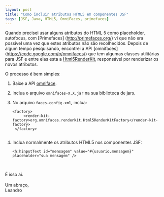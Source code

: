 ```yaml
--- 
layout: post
title: "Como incluir atributos HTML5 em componentes JSF"
tags: [JSF, Java, HTML5, OmniFaces, primefaces]
---
```


Quando precisei usar alguns atributos do HTML 5 como placeholder, autofocus, com
[Primefaces] (http://primefaces.org/) vi que n&atilde;o era poss&iacute;vel uma vez que estes
atributos n&atilde;o s&atilde;o recolhecidos. Depois de algum tempo pesquisando, encontrei 
a API [omnifaces] (https://code.google.com/p/omnifaces/) que tem algumas classes
utilit&aacute;rias para JSF e entre elas esta a [Html5RenderKit](http://wiki.omnifaces.googlecode.com/hg/javadoc/org/omnifaces/renderkit/Html5RenderKit.html),
respons&aacute;vel por renderizar os novos atributos.

O processo &eacute; bem simples:

1. Baixe a API [omniface](https://code.google.com/p/omnifaces/downloads/list).

2. Inclua o arquivo `omnifaces-X.X.jar` na sua biblioteca de jars.

3. No arquivo `faces-config.xml`, inclua:

	<pre><code>&lt;factory&gt;
	    &lt;render-kit-factory&gt;org.omnifaces.renderkit.Html5RenderKitFactory&lt;/render-kit-factory&gt;
	&lt;/factory&gt;
	</code></pre>
	
4. Inclua normalmente os atributos HTML5 nos componentes JSF:

	<pre><code>&lt;h:hinputText id="mensagem" value="#{usuario.mensagem}" placeholder="sua mensagem" /&gt;
	</code></pre>
<br/>	
&Eacute; isso ai. <br/><br/>
Um abra&ccedil;o, <br/>
Leandro